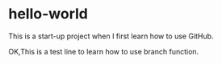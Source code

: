 # hello-world
This is a start-up project when I first learn how to use GitHub.

OK,This is a test line to learn how to use branch function.
